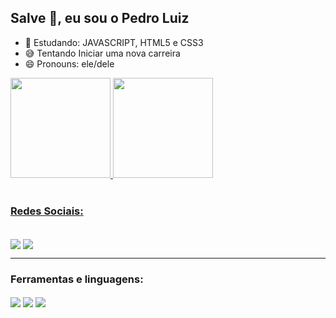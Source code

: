 ## Salve 🤙, eu sou o Pedro Luiz



- 🌱 Estudando: JAVASCRIPT, HTML5 e CSS3
- 😅 Tentando Iniciar uma nova carreira
- 😄 Pronouns: ele/dele


<div>
  <a href='https://www.linkedin.com/in/imercyzl/' target='_blank'>
  <img height ='160em' src='https://github-readme-stats.vercel.app/api?username=iMercyzl&show_icons=true&theme=onedark'/>
  <img height ='160em' src='https://github-readme-stats.vercel.app/api/top-langs?username=iMercyzl&show_icons=true&theme=onedark&locale=en&layout=compact'/>
</div><br>
  <h3>Redes Sociais:</h3>
    <p algn='left'>
      <a href='https://img.shields.io/badge/LinkedIn-0077B5?style=for-the-badge&logo=linkedin&logoColor=white'
    </p>
  <div style='display: inline block'><br>
    <a href='https://www.linkedin.com/in/imercyzl/'><img align='center' alt'Linkedinlogo' src ='https://img.shields.io/badge/LinkedIn-0077B5?style=for-the-badge&logo=linkedin&logoColor=white' target='_blank'/></a>
    <a href='https://twitter.com/imercyzl'><img align='center' alt'Twitterlogo' src ='https://img.shields.io/badge/Twitter-1DA1F2?style=for-the-badge&logo=twitter&logoColor=white' target='_blank'/></a>
  </div>
  
  ---
  <h3>Ferramentas e linguagens:</h3>
  
  <div style='display: inline block'>
    <img align='center' alt'JavaScript' src ='https://img.shields.io/badge/JavaScript-F7DF1E?style=for-the-badge&logo=javascript&logoColor=black'/>
    <img align='center' alt'Html5' src ='https://img.shields.io/badge/HTML5-E34F26?style=for-the-badge&logo=html5&logoColor=white'/>
    <img align='center' alt'Css3' src ='https://img.shields.io/badge/CSS3-1572B6?style=for-the-badge&logo=css3&logoColor=white'/>
    
  
  </div>
  
  
